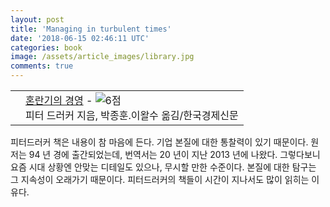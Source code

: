 ```yaml
---
layout: post
title: 'Managing in turbulent times'
date: '2018-06-15 02:46:11 UTC'
categories: book
image: /assets/article_images/library.jpg
comments: true
---
```


<div class="ttbReview"><table><tbody><tr><td><a href="
http://www.aladin.co.kr/shop/wproduct.aspx?ItemId=22430243&amp;ttbkey=ttbgsong791557003&amp;COPYPaper=1"
target="_blank"><img src="
http://image.aladin.co.kr/product/2243/2/cover/8947528870_1.jpg" alt=""
border="0"/></a></td><td align="left"  style="vertical-align:top;"><a href="
http://www.aladin.co.kr/shop/wproduct.aspx?ItemId=22430243&amp;ttbkey=ttbgsong791557003&amp;COPYPaper=1"
target="_blank" class="aladdin_title">혼란기의 경영</a> - <img src="
http://image.aladin.co.kr/img/common/star_s6.gif" border="0" alt="6점"
/><br/>피터 드러커 지음, 박종훈.이왈수 옮김/한국경제신문</td></tr></tbody></table></div>

피터드러커 책은 내용이 참 마음에 든다. 기업 본질에 대한 통찰력이 있기 때문이다. 원저는 94 년 경에 출간되었는데, 번역서는 20
년이 지난 2013 년에 나왔다. 그렇다보니 요즘 시대 상황엔 안맞는 디테일도 있으나, 무시할 만한 수준이다. 본질에 대한 탐구는 그
지속성이 오래가기 때문이다. 피터드러커의 책들이 시간이 지나서도 많이 읽히는 이유다.